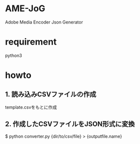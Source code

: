 # AME-JoG
Adobe Media Encoder Json Generator

# requirement
python3

# howto
## 1. 読み込みCSVファイルの作成
template.csvをもとに作成

## 2. 作成したCSVファイルをJSON形式に変換
$ python converter.py {dir/to/csv/file} > {outputfile.name}
